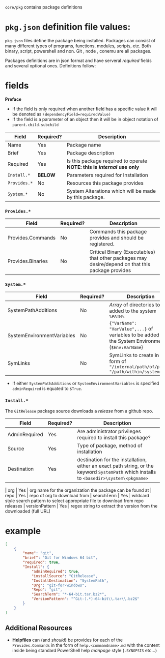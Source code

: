 
`core/pkg` contains package definitions 



# `pkg.json` definition file values:

`pkg.json` files define the package being installed. Packages can consist of many different types of programs, functions, modules, scripts, etc. Both binary, script, powershell and non. Git , node , conemu are all packages.

Packages definitions are in json format and have serveral *required* fields and several optional ones. Definitions follow:


# fields

**Preface**

- If the field is only required when another field has a specific value it will be denoted as `(dependencyField=requiredValue)`
- If the field is a parameter of an object then it will be in object notation of `parent.child.subchild`


| Field                 | Required? | Description
|---                    |---        |---          
| Name                  | Yes       | Package name
| Brief                 | Yes       | Package description
| Required              | Yes       | Is this package required to operate **NOTE: this is _internal_ use only**
| `Install.*`           | **BELOW** | Parameters required for Installation
| `Provides.*`          | No        | Resources this package provides
| `System.*`            | No        | System Alterations which will be made by this package.

### `Provides.*`

| Field                 | Required? | Description
|---                    |---        |---      
| Provides.Commands     | No        | Commands this package provides and should be registered.
| Provides.Binaries     | No        | Critical Binary (Executables) that other packages may desire/depend on that this package provides


### `System.*`

| Field                 | Required? | Description
|---                    |---        |---      
| SystemPathAdditions   | No        | *Array* of directories to be added to the system `%PATH%`
| SystemEnvironmentVariables | No   | `{"VarName": "VarValue",...}` of variables to be added to the System Environment (`$Env:VarName`)
| SymLinks              | No        | SymLinks to create in the form of `"/internal/path/of/pkg/": "/path/within/system"`

* If either `SystemPathAdditions` or `SystemEnvironmentVariables` is specified `adminRequired` is equated to `$True`.

### `Install.*`

The `GitRelease` package source downloads a *release* from a github repo.

| Field					| Required? | Description
|---					|---        |---       
| AdminRequired         | Yes       | Are administrator privileges required to install this package?
| Source                | Yes       | Type of package, method of installation
| Destination	        | Yes		| destination for the installation, either an exact path string, or the keyword `SystemPath` which installs to `<basedir>\system\<pkgname>`

| org					| Yes		| org name for the organization the package can be found at
| repo					| Yes		| repo of org to download from
| searchTerm			| Yes		| wildcard style search pattern to select appropriate file to download from repo releases
| versionPattern		| Yes		| regex string to extract the version from the downloaded (full URL)



# example


```json
[
    {
        "name": "git",
        "brief": "Git for Windows 64 bit",
		"required": true,
        "Install": {
	    	"adminRequired": true,
            "installSource": "GitRelease",
            "InstallDestination": "SystemPath",
            "Org": "git-for-windows",
            "Repo": "git",
            "SearchTerm": "*-64-bit.tar.bz2*",
            "VersionPattern": "^Git-(.*)-64-bit\\.tar\\.bz2$"
        }
    }
]
```

## Additional Resources

* **Helpfiles** can (and _should_) be provides for each of the `Provides.Commands` in the form of `help.<commandname>.md` with the content inside being standard PowerShell help _manpage_ style (`.SYNOPSIS` etc...)